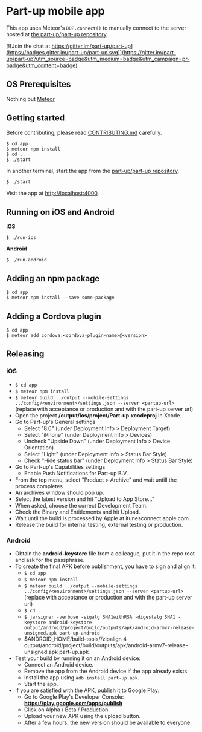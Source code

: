 Part-up mobile app
==================

This app uses Meteor's `DDP.connect()` to manually connect to the server hosted at [the part-up/part-up repository](https://github.com/part-up/part-up).

[![Join the chat at https://gitter.im/part-up/part-up](https://badges.gitter.im/part-up/part-up.svg)](https://gitter.im/part-up/part-up?utm_source=badge&utm_medium=badge&utm_campaign=pr-badge&utm_content=badge)

OS Prerequisites
----------------

Nothing but [Meteor](https://www.meteor.com/install)

Getting started
---------------

Before contributing, please read [CONTRIBUTING.md](https://github.com/part-up/app/blob/master/CONTRIBUTING.md) carefully.

    $ cd app
    $ meteor npm install
    $ cd ..
    $ ./start

In another terminal, start the app from the [part-up/part-up repository](https://github.com/part-up/part-up).

    $ ./start

Visit the app at [http://localhost:4000](http://localhost:4000).

Running on iOS and Android
--------------------------

**iOS**

    $ ./run-ios

**Android**

    $ ./run-android

Adding an npm package
---------------------

    $ cd app
    $ meteor npm install --save some-package

Adding a Cordova plugin
-----------------------

    $ cd app
    $ meteor add cordova:<cordova-plugin-name>@<version>

Releasing
---------

### iOS

- `$ cd app`
- `$ meteor npm install`
- `$ meteor build ../output --mobile-settings ../config/<environment>/settings.json --server <partup-url>` (replace <environment> with acceptance or production and <partup-url> with the part-up server url)
- Open the project **/output/ios/project/Part-up.xcodeproj** in Xcode.
- Go to Part-up's General settings
    - Select "8.0" (under Deployment Info > Deployment Target)
    - Select "iPhone" (under Deployment Info > Devices)
    - Uncheck "Upside Down" (under Deployment Info > Device Orientation)
    - Select "Light" (under Deployment Info > Status Bar Style)
    - Check "Hide status bar" (under Deployment Info > Status Bar Style)
- Go to Part-up's Capabilities settings
    - Enable Push Notifications for Part-up B.V.
- From the top menu, select "Product > Archive" and wait untill the process completes
- An archives window should pop up.
- Select the latest version and hit "Upload to App Store..."
- When asked, choose the correct Development Team.
- Check the Binary and Entitlements and hit Upload.
- Wait until the build is processed by Apple at itunesconnect.apple.com.
- Release the build for internal testing, external testing or production.

### Android

- Obtain the **android-keystore** file from a colleague, put it in the repo root and ask for the passphrase.
- To create the final APK before publishment, you have to sign and align it.
    - `$ cd app`
    - `$ meteor npm install`
    - `$ meteor build ../output --mobile-settings ../config/<environment>/settings.json --server <partup-url>` (replace <environment> with acceptance or production and <partup-url> with the part-up server url)
    - `$ cd ..`
    - `$ jarsigner -verbose -sigalg SHA1withRSA -digestalg SHA1 -keystore android-keystore output/android/project/build/outputs/apk/android-armv7-release-unsigned.apk part-up-android`
    - $ANDROID_HOME/build-tools/<build-tools-version>/zipalign 4 output/android/project/build/outputs/apk/android-armv7-release-unsigned.apk part-up.apk
- Test your build by running it on an Android device:
    - Connect an Android device.
    - Remove the app from the Android device if the app already exists.
    - Install the app using `adb install part-up.apk`.
    - Start the app.
- If you are satisfied with the APK, publish it to Google Play:
    - Go to Google Play's Developer Console: **https://play.google.com/apps/publish**
    - Click on Alpha / Beta / Production.
    - Upload your new APK using the upload button.
    - After a few hours, the new version should be available to everyone.
